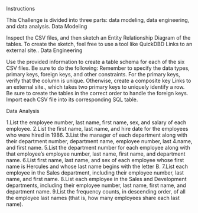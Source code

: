 Instructions

This Challenge is divided into three parts: data modeling, data engineering, and data analysis.
Data Modeling

Inspect the CSV files, and then sketch an Entity Relationship Diagram of the tables. To create the sketch, feel free to use a tool like QuickDBD Links to an external site..
Data Engineering

Use the provided information to create a table schema for each of the six CSV files. Be sure to do the following:
Remember to specify the data types, primary keys, foreign keys, and other constraints.
For the primary keys, verify that the column is unique. Otherwise, create a composite key Links to an external site., which takes two primary keys to uniquely identify a row.
Be sure to create the tables in the correct order to handle the foreign keys.
Import each CSV file into its corresponding SQL table.


Data Analysis

1.List the employee number, last name, first name, sex, and salary of each employee.
2.List the first name, last name, and hire date for the employees who were hired in 1986.
3.List the manager of each department along with their department number, department name, employee number, last 4.name, and first name.
5.List the department number for each employee along with that employee’s employee number, last name, first name, and department name.
6.List first name, last name, and sex of each employee whose first name is Hercules and whose last name begins with the letter B.
7.List each employee in the Sales department, including their employee number, last name, and first name.
8.List each employee in the Sales and Development departments, including their employee number, last name, first name, and department name.
9.List the frequency counts, in descending order, of all the employee last names (that is, how many employees share each last name).


